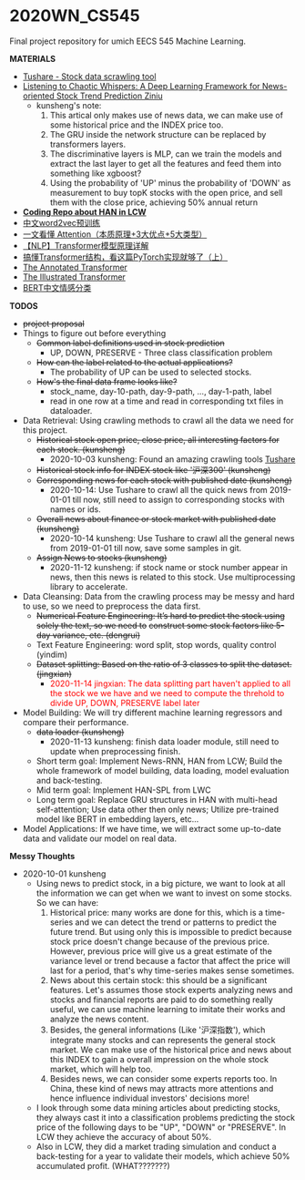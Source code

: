 # 2020WN_CS545
Final project repository for umich EECS 545 Machine Learning. 

**MATERIALS**
- [Tushare - Stock data scrawling tool](https://tushare.pro/register?reg=395357)
- [Listening to Chaotic Whispers: A Deep Learning Framework for News-oriented Stock Trend Prediction
Ziniu](https://arxiv.org/pdf/1712.02136v3.pdf)
  - kunsheng's note:
    1. This artical only makes use of news data, we can make use of some historical price and the INDEX price too.
    2. The GRU inside the network structure can be replaced by transformers layers.
    3. The discriminative layers is MLP, can we train the models and extract the last layer to get all the features and feed them into something like xgboost?
    4. Using the probability of 'UP' minus the probability of 'DOWN' as measurement to buy topK stocks with the open price, and sell them with the close price, achieving 50% annual return
- **[Coding Repo about HAN in LCW](https://github.com/Pie33000/stock-prediction)**
- [中文word2vec预训练](https://github.com/Embedding/Chinese-Word-Vectors)
- [一文看懂 Attention（本质原理+3大优点+5大类型）](https://zhuanlan.zhihu.com/p/91839581)
- [【NLP】Transformer模型原理详解](https://zhuanlan.zhihu.com/p/44121378)  
- [搞懂Transformer结构，看这篇PyTorch实现就够了（上）](https://zhuanlan.zhihu.com/p/48731949)
- [The Annotated Transformer](https://nlp.seas.harvard.edu/2018/04/03/attention.html)
- [The Illustrated Transformer](http://jalammar.github.io/illustrated-transformer/)
- [BERT中文情感分类](https://github.com/Toyhom/Hei_Dong/tree/master/Project/%E4%B8%AD%E6%96%87%E6%96%87%E6%9C%AC%E5%88%86%E7%B1%BB)

**TODOS**
- ~~project proposal~~  
- Things to figure out before everything
  - ~~Common label definitions used in stock prediction~~ 
    - UP, DOWN, PRESERVE - Three class classification problem
  - ~~How can the label related to the actual applications?~~ 
    - The probability of UP can be used to selected stocks. 
  - ~~How's the final data frame looks like?~~ 
    - stock_name, day-10-path, day-9-path, ..., day-1-path, label
    - read in one row at a time and read in corresponding txt files in dataloader.
- Data Retrieval: Using crawling methods to crawl all the data we need for this project.  
  - ~~Historical stock open price, close price, all interesting factors for each stock. (kunsheng)~~ 
    - 2020-10-03 kunsheng: Found an amazing crawling tools [Tushare](https://tushare.pro/register?reg=395357)
  - ~~Historical stock info for INDEX stock like '沪深300' (kunsheng)~~ 
  - ~~Corresponding news for each stock with published date (kunsheng)~~ 
    - 2020-10-14: Use Tushare to crawl all the quick news from 2019-01-01 till now, still need to assign to corresponding stocks with names or ids.
  - ~~Overall news about finance or stock market with published date (kunsheng)~~ 
    - 2020-10-14 kunsheng: Use Tushare to crawl all the general news from 2019-01-01 till now, save some samples in git.
  - ~~Assign News to stocks (kunsheng)~~ 
    - 2020-11-12 kunsheng: if stock name or stock number appear in news, then this news is related to this stock. Use multiprocessing library to accelerate. 
- Data Cleansing: Data from the crawling process may be messy and hard to use, so we need to
preprocess the data first.  
  - ~~Numerical Feature Engineering: It’s hard to predict the stock using solely the text, so we need to~~
~~construct some stock factors like 5-day variance, etc.  (dengrui)~~
  - Text Feature Engineering: word split, stop words, quality control (yindim)
  - ~~Dataset splitting: Based on the ratio of 3 classes to split the dataset. (jingxian)~~
    - <font color =red>2020-11-14 jingxian: The data splitting part haven't applied to all the stock we we have and we need to compute the threhold to divide UP, DOWN, PRESERVE label later</font>
- Model Building: We will try different machine learning regressors and compare their performance.
  - ~~data loader (kunsheng)~~ 
    - 2020-11-13 kunsheng: finish data loader module, still need to update when preprocessing finish.
  - Short term goal: Implement News-RNN, HAN from LCW; Build the whole framework of model building, data loading, model evaluation and back-testing.
  - Mid term goal: Implement HAN-SPL from LWC
  - Long term goal: Replace GRU structures in HAN with multi-head self-attention; Use data other then only news; Utilize pre-trained model like BERT in embedding layers, etc...
- Model Applications: If we have time, we will extract some up-to-date data and validate our model
on real data.  

**Messy Thoughts**

- 2020-10-01 kunsheng
  - Using news to predict stock, in a big picture, we want to look at all the information we can get when we want to invest on some stocks. So we can have:
    1. Historical price: many works are done for this, which is a time-series and we can detect the trend or patterns to predict the future trend. But using only this is impossible to predict because stock price doesn't change because of the previous price. However, previous price will give us a great estimate of the variance level or trend because a factor that affect the price will last for a period, that's why time-series makes sense sometimes.
    2. News about this certain stock: this should be a significant features. Let's assumes those stock experts analyzing news and stocks and financial reports are paid to do something really useful, we can use machine learning to imitate their works and analyze the news content.
    3. Besides, the general informations (Like '沪深指数'), which integrate many stocks and can represents the general stock market. We can make use of the historical price and news about this INDEX to gain a overall impression on the whole stock market, which will help too.
    4. Besides news, we can consider some experts reports too. In China, these kind of news may attracts more attentions and hence influence individual investors' decisions more! 
  - I look through some data mining articles about predicting stocks, they always cast it into a classification problems predicting the stock price of the following days to be "UP", "DOWN" or "PRESERVE". In LCW they achieve the accuracy of about 50%.
  - Also in LCW, they did a market trading simulation and conduct a back-testing for a year to validate their models, which achieve 50% accumulated profit. (WHAT???????)


